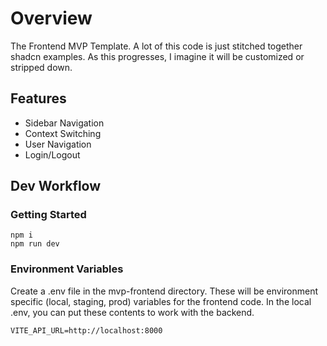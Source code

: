 # Overview

The Frontend MVP Template. A lot of this code is just stitched together shadcn examples. As this progresses, I imagine it will be customized or stripped down.

## Features

- Sidebar Navigation
- Context Switching
- User Navigation
- Login/Logout

## Dev Workflow

### Getting Started

```
npm i
npm run dev
```

### Environment Variables

Create a .env file in the mvp-frontend directory. These will be environment specific (local, staging, prod) variables for the frontend code. In the local .env, you can put these contents to work with the backend.

```
VITE_API_URL=http://localhost:8000
```